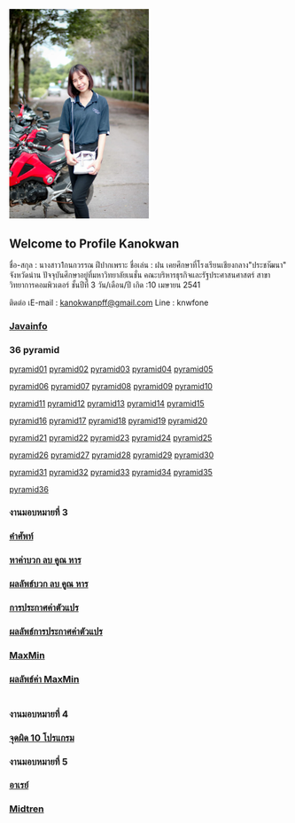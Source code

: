 <html>
<meta name="viewport" content="width=device-width, initial-scale=1">
<link rel="stylesheet" href="https://www.w3schools.com/w3css/4/w3.css">
<body>
    <div class="w3-container">
        <br /> <br /> <br /> 
  <img src="fon.png.jpg" class="w3-round-xxlarge" w3-center style="width:50%">
</div>
</body>
</html>


## Welcome to Profile Kanokwan

ชื่อ-สกุล : นางสาว1กนกวรรณ ฝีปากเพราะ
ชื่อเล่น : ฝน
เคยศึกษาที่โรงเรียนเชียงกลาง"ประชาัฒนา" จังหวัดน่าน
ปัจจุบันศึกษาอยู่ที่มหาวิทยาลัยเนชั่น
คณะบริหารธุรกิจและรัฐประศาสนศาสตร์
สาขาวิทยาการคอมพิวเตอร์ ชั้นปีที่ 3
วัน/เดือน/ปี เกิด :10 เมษายน 2541

ติดต่อ
เE-mail : kanokwanpff@gmail.com
Line : knwfone


### [Javainfo](https://github.com/kanokwanfpp/cpsc462/blob/master/java1.pdf)
### 36 pyramid
<a href="https://github.com/kanokwanfpp/Pyramid_Java/blob/master/fon1.java" class="button">pyramid01</a>
<a href="https://github.com/kanokwanfpp/Pyramid_Java/blob/master/fon2.java" class="button">pyramid02</a>
<a href="https://github.com/kanokwanfpp/Pyramid_Java/blob/master/fon3.java" class="button">pyramid03</a>
<a href="https://github.com/kanokwanfpp/Pyramid_Java/blob/master/fon4.java" class="button">pyramid04</a>
<a href="https://github.com/kanokwanfpp/Pyramid_Java/blob/master/fon5.java" class="button">pyramid05</a>

<a href="https://github.com/kanokwanfpp/Pyramid_Java/blob/master/fon6.java" class="button">pyramid06</a>
<a href="https://github.com/kanokwanfpp/Pyramid_Java/blob/master/fon7.java" class="button">pyramid07</a>
<a href="https://github.com/kanokwanfpp/Pyramid_Java/blob/master/fon8.java" class="button">pyramid08</a>
<a href="https://github.com/kanokwanfpp/Pyramid_Java/blob/master/fon9.java" class="button">pyramid09</a>
<a href="https://github.com/kanokwanfpp/Pyramid_Java/blob/master/fon10.java" class="button">pyramid10</a>

<a href="https://github.com/kanokwanfpp/Pyramid_Java/blob/master/fon11.java" class="button">pyramid11</a>
<a href="https://github.com/kanokwanfpp/Pyramid_Java/blob/master/fon12.java" class="button">pyramid12</a>
<a href="https://github.com/kanokwanfpp/Pyramid_Java/blob/master/fon13.java" class="button">pyramid13</a>
<a href="https://github.com/kanokwanfpp/Pyramid_Java/blob/master/fon14.java" class="button">pyramid14</a>
<a href="https://github.com/kanokwanfpp/Pyramid_Java/blob/master/fon15.java" class="button">pyramid15</a>

<a href="https://github.com/kanokwanfpp/Pyramid_Java/blob/master/fon16.java" class="button">pyramid16</a>
<a href="https://github.com/kanokwanfpp/Pyramid_Java/blob/master/fon17.java" class="button">pyramid17</a>
<a href="https://github.com/kanokwanfpp/Pyramid_Java/blob/master/fon18.java" class="button">pyramid18</a>
<a href="https://github.com/kanokwanfpp/Pyramid_Java/blob/master/fon19.java" class="button">pyramid19</a>
<a href="https://github.com/kanokwanfpp/Pyramid_Java/blob/master/fon20.java" class="button">pyramid20</a>

<a href="https://github.com/kanokwanfpp/Pyramid_Java/blob/master/fon21.java" class="button">pyramid21</a>
<a href="https://github.com/kanokwanfpp/Pyramid_Java/blob/master/fon22.java" class="button">pyramid22</a>
<a href="https://github.com/kanokwanfpp/Pyramid_Java/blob/master/fon23.java" class="button">pyramid23</a>
<a href="https://github.com/kanokwanfpp/Pyramid_Java/blob/master/fon24.java" class="button">pyramid24</a>
<a href="https://github.com/kanokwanfpp/Pyramid_Java/blob/master/fon25.java" class="button">pyramid25</a>

<a href="https://github.com/kanokwanfpp/Pyramid_Java/blob/master/fon26.java" class="button">pyramid26</a>
<a href="https://github.com/kanokwanfpp/Pyramid_Java/blob/master/fon27.java" class="button">pyramid27</a>
<a href="https://github.com/kanokwanfpp/Pyramid_Java/blob/master/fon28.java" class="button">pyramid28</a>
<a href="https://github.com/kanokwanfpp/Pyramid_Java/blob/master/fon29.java" class="button">pyramid29</a>
<a href="https://github.com/kanokwanfpp/Pyramid_Java/blob/master/fon30.java" class="button">pyramid30</a>

<a href="https://github.com/kanokwanfpp/Pyramid_Java/blob/master/fon31.java" class="button">pyramid31</a>
<a href="https://github.com/kanokwanfpp/Pyramid_Java/blob/master/fon32.java" class="button">pyramid32</a>
<a href="https://github.com/kanokwanfpp/Pyramid_Java/blob/master/fon33.java" class="button">pyramid33</a>
<a href="https://github.com/kanokwanfpp/Pyramid_Java/blob/master/fon34.java" class="button">pyramid34</a>
<a href="https://github.com/kanokwanfpp/Pyramid_Java/blob/master/fon35.java" class="button">pyramid35</a>

<a href="https://github.com/kanokwanfpp/Pyramid_Java/blob/master/fon36.java" class="button">pyramid36</a>

### งานมอบหมายที่ 3
### [คำศัพท์](https://github.com/kanokwanfpp/terminology/blob/master/70446696_2500534140178575_7687794385265623040_n.jpg)
### [หาค่าบวก ลบ คูณ หาร](https://github.com/kanokwanfpp/Plus1/blob/master/f.java)
### [ผลลัพธ์บวก ลบ คูณ หาร](https://github.com/kanokwanfpp/Plus1/blob/master/java.PNG)
### [การประกาศค่าตัวแปร](https://github.com/kanokwanfpp/Translator/blob/master/fon.java)
### [ผลลัพธ์การประกาศค่าตัวแปร](https://github.com/kanokwanfpp/Translator/blob/master/java1.PNG)
### [MaxMin](https://github.com/kanokwanfpp/tot/blob/master/fone.java)
### [ผลลัพธ์ค่า MaxMin](https://github.com/kanokwanfpp/tot/blob/master/tot.PNG)<br></br>
### งานมอบหมายที่ 4
### [จุดผิด 10 โปรแกรม](https://github.com/kanokwanfpp/While/blob/master/%E0%B9%82%E0%B8%9B%E0%B8%A3%E0%B9%81%E0%B8%81%E0%B8%A3%E0%B8%A1.pdf)

### งานมอบหมายที่ 5
### [อาเรย์](https://github.com/kanokwanfpp/maxmin-java/blob/master/J0003.pdf) 

### [Midtren](https://github.com/kanokwanfpp/cpsc462/blob/master/java.pdf)

